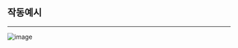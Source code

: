 
## 작동예시

---
![image](https://github.com/user-attachments/assets/0522868c-3d8f-4a8f-a187-2c60f3e9db41)

